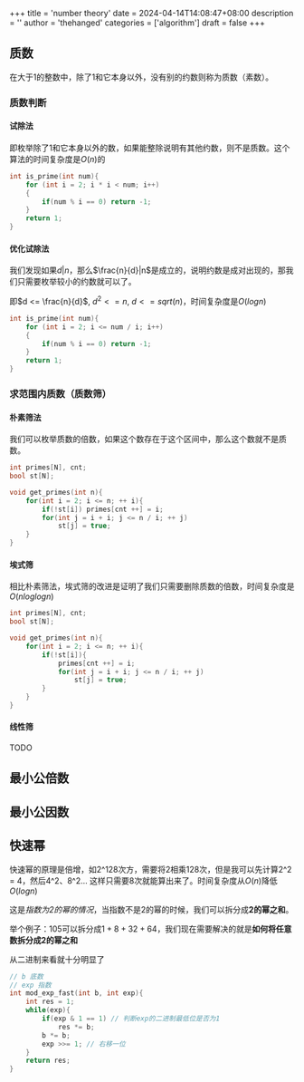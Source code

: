 +++
title = 'number theory'
date = 2024-04-14T14:08:47+08:00
description = ''
author = 'thehanged'
categories = ['algorithm']
draft = false
+++

## 质数
在大于1的整数中，除了1和它本身以外，没有别的约数则称为质数（素数）。

### 质数判断
#### 试除法
即枚举除了1和它本身以外的数，如果能整除说明有其他约数，则不是质数。这个算法的时间复杂度是$O(n)$的
```cpp
int is_prime(int num){
    for (int i = 2; i * i < num; i++)
    {
        if(num % i == 0) return -1;
    }
    return 1;
}
```

#### 优化试除法
我们发现如果$d|n$，那么$\frac{n}{d}|n$是成立的，说明约数是成对出现的，那我们只需要枚举较小的约数就可以了。

即$d <= \frac{n}{d}$, $d^2 <= n$, $d <= sqrt(n)$，时间复杂度是$O(logn)$
```cpp
int is_prime(int num){
    for (int i = 2; i <= num / i; i++)
    {
        if(num % i == 0) return -1;
    }
    return 1;
}
```

### 求范围内质数（质数筛）
#### 朴素筛法
我们可以枚举质数的倍数，如果这个数存在于这个区间中，那么这个数就不是质数。
```cpp
int primes[N], cnt;
bool st[N];

void get_primes(int n){
    for(int i = 2; i <= n; ++ i){
        if(!st[i]) primes[cnt ++] = i;
        for(int j = i + i; j <= n / i; ++ j)
            st[j] = true;
    }
}
```
#### 埃式筛
相比朴素筛法，埃式筛的改进是证明了我们只需要删除质数的倍数，时间复杂度是$O(nloglogn)$
```cpp
int primes[N], cnt;
bool st[N];

void get_primes(int n){
    for(int i = 2; i <= n; ++ i){
        if(!st[i]){
            primes[cnt ++] = i;
            for(int j = i + i; j <= n / i; ++ j)
                st[j] = true;
        } 
    }
}
```

#### 线性筛
TODO

## 最小公倍数

## 最小公因数


## 快速幂

快速幂的原理是倍增，如2^128次方，需要将2相乘128次，但是我可以先计算2^2 = 4，然后4^2、8^2... 这样只需要8次就能算出来了。时间复杂度从$O(n)$降低$O(logn)$

这是*指数为2的幂的情况*，当指数不是2的幂的时候，我们可以拆分成**2的幂之和**。

举个例子：105可以拆分成$1 + 8 + 32 + 64$，我们现在需要解决的就是**如何将任意数拆分成2的幂之和**

从二进制来看就十分明显了

```cpp
// b 底数
// exp 指数
int mod_exp_fast(int b, int exp){
    int res = 1;
    while(exp){
        if(exp & 1 == 1) // 判断exp的二进制最低位是否为1
            res *= b;
        b *= b;
        exp >>= 1; // 右移一位
    }
    return res;
}
```